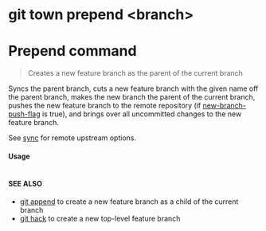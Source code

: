 # git town prepend &lt;branch&gt;

<h1 textrun="command-heading">Prepend command</h1>

<blockquote textrun="command-summary">
Creates a new feature branch as the parent of the current branch
</blockquote>

<a textrun="command-description">

Syncs the parent branch, cuts a new feature branch with the given name off the
parent branch, makes the new branch the parent of the current branch, pushes the
new feature branch to the remote repository (if
[new-branch-push-flag](./new-branch-push-flag.md) is true), and brings over all
uncommitted changes to the new feature branch.

See [sync](./sync.md) for remote upstream options.

</a>

#### Usage

<pre textrun="command-usage">
</pre>

#### SEE ALSO

- [git append](append.md) to create a new feature branch as a child of the
  current branch
- [git hack](hack.md) to create a new top-level feature branch
